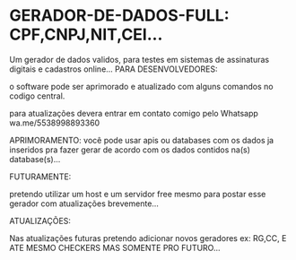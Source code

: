 # GERADOR-DE-DADOS-FULL: CPF,CNPJ,NIT,CEI...
Um gerador de dados validos, para testes em sistemas de assinaturas digitais e cadastros online...
PARA DESENVOLVEDORES:

o software pode ser aprimorado e atualizado com alguns comandos no codigo central. 


para atualizações devera entrar em contato comigo pelo Whatsapp wa.me/5538998893360



APRIMORAMENTO: você pode usar apis ou databases com os dados ja inseridos pra fazer gerar de acordo com os dados contidos na(s) database(s)...


FUTURAMENTE:

pretendo utilizar um host e um servidor free mesmo para postar esse gerador com atualizações brevemente...



ATUALIZAÇÕES: 

Nas atualizações futuras pretendo adicionar novos geradores ex: RG,CC, E ATE MESMO CHECKERS MAS SOMENTE PRO FUTURO...
